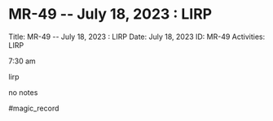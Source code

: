 # MR-49 -- July 18, 2023 : LIRP

Title: MR-49 -- July 18, 2023 : LIRP
Date: July 18, 2023
ID: MR-49
Activities: LIRP

7:30 am 

lirp

no notes

#magic_record
